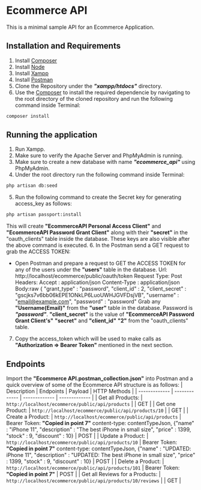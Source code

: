 # Ecommerce API
This is a minimal sample API for an Ecommerce Application.

## Installation and Requirements
1. Install [Composer](https://getcomposer.org/download/)
2. Install [Node](https://nodejs.org/en/)
3. Install [Xampp](https://www.apachefriends.org/download.html)
4. Install [Postman](https://www.postman.com/downloads/)
5. Clone the Repository under the ***"xampp/htdocs"*** directory.
6. Use the [Composer](https://getcomposer.org/download/) to install the required dependencie by navigating to the root directory of the cloned repository and run the following command inside Terminal:
```bash
composer install
``` 

## Running the application
1. Run Xampp.
2. Make sure to verify the Apache Server and PhpMyAdmin is running.
3. Make sure to create a new database with name ***"ecommerce_api"*** using PhpMyAdmin.
4. Under the root directory run the following command inside Terminal:
```bash
php artisan db:seed 
```
5. Run the following command to create the Secret key for generating access_key as follows:
```bash
php artisan passport:install 
```
This will create **"EcommerceAPI Personal Access Client"** and **"EcommerceAPI Password Grant Client"** along with their **"secret"** in the "oauth_clients" table inside the database. These keys are also visible after the above command is executed.
6. In the Postman send a GET request to grab the ACCESS TOKEN:
 - Open Postman and prepare a request to GET the ACCESS TOKEN for any of the users under the **"users"** table in the database.
				Url: http://localhost/ecommerce/public/oauth/token
				Request Type: Post
				Headers: Accept : application/json
						 Content-Type : application/json
				Body:raw {
							"grant_type" : "password",
							"client_id" : 2,
							"client_secret" : "gscjks7v6bb06kEPE1ONkLP6LuoUWHJGVFDsjVB",
							"username" : "email@example.com",
							"password" : "password"
Grab any **"Username(Email)"** from the **"user"** table in the database. Password is ***"password"***.  **"client_secret"**  is the value of **"EcommerceAPI Password Grant Client's"** **"secret"**  and **"client_id"**  **"2"**  from the "oauth_clients" table.
7. Copy the access_token which will be used to make calls as **"Authorization => Bearer Token"**  mentioned in the next section.

## Endpoints
Import the **"Ecommerce API.postman_collection.json"** into Postman and a quick overview of some of the Ecommerce API structure is as follows:
| Description | Endpoints | Payload | HTTP Methods |
| ------------- | ------------- | ------------- | ------------- |
| Get all Products: | `http://localhost/ecommerce/public/api/products` | | GET |
| Get one Product: | `http://localhost/ecommerce/public/api/products/10` | | GET |
| Create a Product: | `http://localhost/ecommerce/public/api/products` | Bearer Token: **"Copied in point 7"** content-type: contentTypeJson, {"name" : "iPhone 11", "description" : "The best iPhone in small size", "price" : 1399, "stock" : 9, "discount" : 10} | POST |
| Update a Product: | `http://localhost/ecommerce/public/api/products/10` | Bearer Token: **"Copied in point 7"** content-type: contentTypeJson, {"name" : "UPDATED: iPhone 11", "description" : "UPDATED: The best iPhone in small size", "price" : 1399, "stock" : 9, "discount" : 10} | POST |
| Delete a Product: | `http://localhost/ecommerce/public/api/products/101` | Bearer Token: **"Copied in point 7"** | POST |
| Get all Reviews for a Products: | `http://localhost/ecommerce/public/api/products/10/reviews` | | GET |
